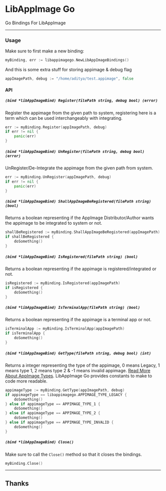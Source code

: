 # LibAppImage Go
Go Bindings For LibAppImage

---
### Usage

Make sure to first make a new binding:
```go
myBinding, err := libappimagego.NewLibAppImageBindings()
```
And this is some extra stuff for storing appimage & debug flag
```go
appImagePath, debug := "/home/aditya/test.appimage", false
```

#### API
##### `(bind *libAppImageBind) Register(filePath string, debug bool) (error)`
Register the appimage from the given path to system, registering here is a term which can be used interchangeably with integrating.

```go
err := myBinding.Register(appImagePath, debug)
if err != nil {
    panic(err)
}
```

##### `(bind *libAppImageBind) UnRegister(filePath string, debug bool) (error)`
UnRegister/De-Integrate the appimage from the given path from system.

```go
err := myBinding.UnRegister(appImagePath, debug)
if err != nil {
    panic(err)
}
```

##### `(bind *libAppImageBind) ShallAppImageBeRegistered(filePath string) (bool)`
Returns a boolean representing if the AppImage Distributor/Author wants the appimage to be integrated to system or not.

```go
shallBeRegistered := myBinding.ShallAppImageBeRegistered(appImagePath)
if shallBeRegistered {
    doSomething()
}
```

##### `(bind *libAppImageBind) IsRegistered(filePath string) (bool)`
Returns a boolean representing if the appimage is registered/integrated or not.

```go
isRegistered := myBinding.IsRegistered(appImagePath)
if isRegistered {
    doSomething()
}
```

##### `(bind *libAppImageBind) IsTerminalApp(filePath string) (bool)`
Returns a boolean representing if the appimage is a terminal app or not.

```go
isTerminalApp := myBinding.IsTerminalApp(appImagePath)
if isTerminalApp {
    doSomething()
}
```

##### `(bind *libAppImageBind) GetType(filePath string, debug bool) (int)`
Returns a integer representing the type of the appimage, 0 means Legacy, 1 means type 1, 2 means type 2 & -1 means invalid appimage. [Read More About AppImage Types](https://github.com/AppImage/AppImageSpec/blob/master/draft.md#image-format). LibAppImage Go provides constants to make to code more readable.

```go
appimageType := myBinding.GetType(appImagePath, debug)
if appimageType == libappimagego.APPIMAGE_TYPE_LEGACY {
    doSomething()
} else if appimageType == APPIMAGE_TYPE_1 {
    doSomething()
} else if appimageType == APPIMAGE_TYPE_2 {
    doSomething()
} else if appimageType == APPIMAGE_TYPE_INVALID {
    doSomething()
}
```

##### `(bind *libAppImageBind) Close()`
Make sure to call the `Close()` method so that it closes the bindings.

```go
myBinding.Close()
```

---

## Thanks
